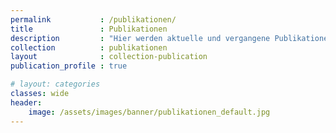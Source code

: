 ```yaml
---
permalink           : /publikationen/
title               : Publikationen
description         : "Hier werden aktuelle und vergangene Publikationen aufgeführt die im Rahmen von Projekten der Gruppe Grammatik des Deutschen erfasst wurden. Mehr Publikationen von einzelnen Mitarbeitern werden in den jeweiligen Team Seiten aufgeführt."
collection          : publikationen
layout              : collection-publication
publication_profile : true

# layout: categories
classes: wide
header:
    image: /assets/images/banner/publikationen_default.jpg
---
```









